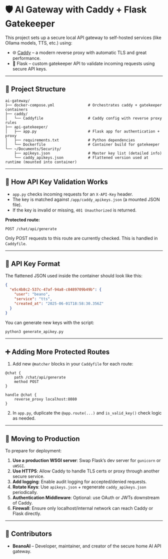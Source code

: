 # 🛡️ AI Gateway with Caddy + Flask Gatekeeper

This project sets up a secure local API gateway to self-hosted services (like Ollama models, TTS, etc.) using:

- 🌐 [Caddy](https://caddyserver.com) – a modern reverse proxy with automatic TLS and great performance.
- 🐍 Flask – custom gatekeeper API to validate incoming requests using secure API keys.

---

## 📁 Project Structure

```
ai-gateway/
├── docker-compose.yml               # Orchestrates caddy + gatekeeper containers
├── caddy/
│   └── Caddyfile                    # Caddy config with reverse proxy rules
├── api-gatekeeper/
│   ├── app.py                       # Flask app for authentication + proxy
│   ├── requirements.txt             # Python dependencies
│   └── Dockerfile                   # Container build for gatekeeper
└── ~/Documents/Security/
    ├── apikeys.json                 # Master key list (detailed info)
    └── caddy_apikeys.json           # Flattened version used at runtime (mounted into container)
```

---

## 🔐 How API Key Validation Works

- `app.py` checks incoming requests for an `X-API-Key` header.
- The key is matched against `/app/caddy_apikeys.json` (a mounted JSON file).
- If the key is invalid or missing, `401 Unauthorized` is returned.

**Protected route:**

```
POST /chat/api/generate
```

Only POST requests to this route are currently checked. This is handled in `Caddyfile`.

---

## 🔧 API Key Format

The flattened JSON used inside the container should look like this:

```json
{
  "e5c4b8c2-537c-47af-94a8-c8489709b49b": {
    "user": "beano",
    "service": "tts",
    "created_at": "2025-06-01T18:58:30.356Z"
  }
}
```

You can generate new keys with the script:

```bash
python3 generate_apikey.py
```

---

## ➕ Adding More Protected Routes

1. Add new `@matcher` blocks in your `Caddyfile` for each route:
```caddy
@chat {
    path /chat/api/generate
    method POST
}

handle @chat {
    reverse_proxy localhost:8080
}
```

2. In `app.py`, duplicate the `@app.route(...)` and `is_valid_key()` check logic as needed.

---

## 🚀 Moving to Production

To prepare for deployment:

1. **Use a production WSGI server**: Swap Flask’s dev server for `gunicorn` or `uWSGI`.
2. **Use HTTPS**: Allow Caddy to handle TLS certs or proxy through another secure service.
3. **Add logging**: Enable audit logging for accepted/denied requests.
4. **Rotate Keys**: Use `apikeys.json` + regenerate `caddy_apikeys.json` periodically.
5. **Authentication Middleware**: Optional: use OAuth or JWTs downstream of Caddy.
6. **Firewall**: Ensure only localhost/internal network can reach Caddy or Flask directly.

---

## 👥 Contributors

- **BeanoAI** – Developer, maintainer, and creator of the secure home AI API gateway.
